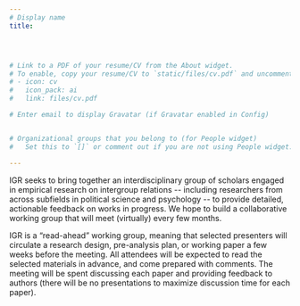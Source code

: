 ```yaml
---
# Display name
title: 




# Link to a PDF of your resume/CV from the About widget.
# To enable, copy your resume/CV to `static/files/cv.pdf` and uncomment the lines below.
# - icon: cv
#   icon_pack: ai
#   link: files/cv.pdf

# Enter email to display Gravatar (if Gravatar enabled in Config)


# Organizational groups that you belong to (for People widget)
#   Set this to `[]` or comment out if you are not using People widget.

---
```


IGR seeks to bring together an interdisciplinary group of scholars engaged in empirical research on intergroup relations -- including researchers from across subfields in political science and psychology -- to provide detailed, actionable feedback on works in progress. We hope to build a collaborative working group that will meet (virtually) every few months.

IGR is a “read-ahead” working group, meaning that selected presenters will circulate a research design, pre-analysis plan, or working paper a few weeks before the meeting. All attendees will be expected to read the selected materials in advance, and come prepared with comments. The meeting will be spent discussing each paper and providing feedback to authors  (there will be no presentations to maximize discussion time for each paper).

